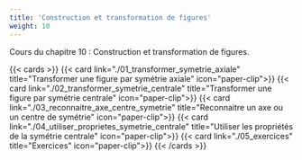 ```yaml
---
title: 'Construction et transformation de figures'
weight: 10
---
```

Cours du chapitre 10 : Construction et transformation de figures.

{{< cards >}}
  {{< card link="./01_transformer_symetrie_axiale" title="Transformer une figure par symétrie axiale" icon="paper-clip">}}
  {{< card link="./02_transformer_symetrie_centrale" title="Transformer une figure par symétrie centrale" icon="paper-clip">}}
  {{< card link="./03_reconnaitre_axe_centre_symetrie" title="Reconnaitre un axe ou un centre de symétrie" icon="paper-clip">}}
  {{< card link="./04_utiliser_proprietes_symetrie_centrale" title="Utiliser les propriétés de la symétrie centrale" icon="paper-clip">}}
  {{< card link="./05_exercices" title="Exercices" icon="paper-clip">}}
{{< /cards >}}

